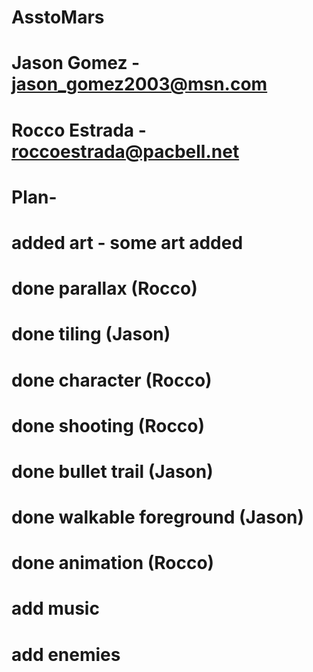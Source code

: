 # AsstoMars
# Jason Gomez - jason_gomez2003@msn.com
# Rocco Estrada - roccoestrada@pacbell.net
# Plan- 
# added art - some art added
# done parallax (Rocco)
# done tiling (Jason)
# done character (Rocco)
# done shooting (Rocco)
# done bullet trail (Jason)
# done walkable foreground (Jason)
# done animation (Rocco)
# add music
# add enemies
# 
